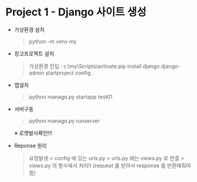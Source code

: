 # Project 1 - Django 사이트 생성

* 가상환경 설치

  > python -m venv my

* 장고프로젝트 설치

  > 가상환경 진입 : c:\my\Scripts\activate
  > pip install django
  > django-admin startproject config .

* 앱설치

  > python manage.py startapp test01

* 서버구동

  > python manage.py runserver


  ※ 로켓발사확인!!!
* Reponse 원리

  > 요청발생 > config 에 있는 urls.py > urls.py 에는 views.py 로 연결 > views.py 의 함수에서 처리!! (request 를 받아서 response 를 반환해줘야함)

